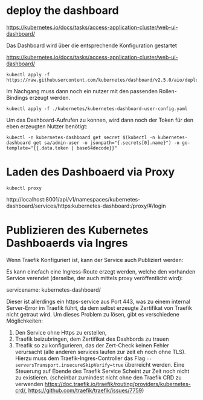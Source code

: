 

# deploy the dashboard
https://kubernetes.io/docs/tasks/access-application-cluster/web-ui-dashboard/

Das Dashboard wird über die entsprechende Konfiguration gestartet

https://kubernetes.io/docs/tasks/access-application-cluster/web-ui-dashboard/

```
kubectl apply -f https://raw.githubusercontent.com/kubernetes/dashboard/v2.5.0/aio/deploy/recommended.yaml
```

Im Nachgang muss dann noch ein nutzer  mit den passenden Rollen-Bindings erzeugt werden.
```
kubectl apply -f ./kubernetes/kubernetes-dashboard-user-config.yaml
```

Um das Dashboard-Aufrufen zu konnen, wird dann noch der Token für den eben erzeugten Nutzer benötigt:
```
kubectl -n kubernetes-dashboard get secret $(kubectl -n kubernetes-dashboard get sa/admin-user -o jsonpath="{.secrets[0].name}") -o go-template="{{.data.token | base64decode}}"
```

# Laden des Dashboaerd via Proxy 
```
kubectl proxy 
```

http://localhost:8001/api/v1/namespaces/kubernetes-dashboard/services/https:kubernetes-dashboard:/proxy/#/login

# Publizieren des Kubernetes Dashboaerds via Ingres

Wenn Traefik Konfiguriert ist, kann der Service auch Publiziert werden:

Es kann einefach eine Ingress-Route erzegt werden, welche den vorhanden Service verendet (derselbe, der auch mittels proxy veröffentlicht wird):

servicename: kubernetes-dashboard/

Dieser ist allerdings ein https-service aus Port 443, was zu einem internal Server-Error im Traefik führt, da dem selbst erzeugte Zertifikat von Traefik nicht getraut wird. Um dieses Problem zu lösen, gibt es verschiedene Möglichkeiten:
1. Den Service ohne Https zu erstellen,
2. Traefik beizubringen, dem Zertifikat des Dashbords zu trauen
3. Treafik so zu konfigurieren, das der Zert-Check keinen Fehler verursacht (alle anderen services laufen zur zeit eh noch ohne TLS). Hierzu muss dem Traefik-Ingres-Controller das Flag `--serversTransport.insecureSkipVerify=true` überreicht werden. Eine Steuerung auf Ebende des Traefik Service Scheint zur Zeit noch  nicht zu existieren. (scheinbar zumindest nicht ohne den Traefik CRD zu verwenden https://doc.traefik.io/traefik/routing/providers/kubernetes-crd/, https://github.com/traefik/traefik/issues/7759)


